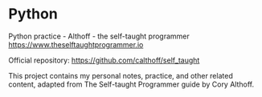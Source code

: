 # Python
Python practice - Althoff - the self-taught programmer
https://www.theselftaughtprogrammer.io

Official repository:
https://github.com/calthoff/self_taught

This project contains my personal notes, practice, and other related 
content, adapted from The Self-taught Programmer guide by Cory Althoff.
